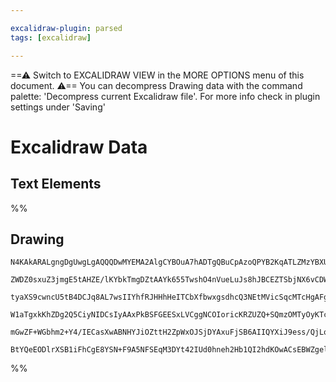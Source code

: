 ```yaml
---

excalidraw-plugin: parsed
tags: [excalidraw]

---
```

==⚠  Switch to EXCALIDRAW VIEW in the MORE OPTIONS menu of this document. ⚠== You can decompress Drawing data with the command palette: 'Decompress current Excalidraw file'. For more info check in plugin settings under 'Saving'


# Excalidraw Data

## Text Elements
%%
## Drawing
```compressed-json
N4KAkARALgngDgUwgLgAQQQDwMYEMA2AlgCYBOuA7hADTgQBuCpAzoQPYB2KqATLZMzYBXUtiRoIACyhQ4zZAHoFAc0JRJQgEYA6bGwC2CgF7N6hbEcK4OCtptbErHALRY8RMpWdx8Q1TdIEfARcZgRmBShcZQUebQBGAFYEmjoghH0EDihmbgBtcDBQMBKIEm4IADkAIXoAQUqASQAOABVEikIAVQBlADNNACkADQBxaoBmAFFUkshYRArA7CiO

ZWDZ0sxuZ3jmgE5tAHZE/lKYbkTmgDZtAAYk655TwshO4nVueLuJs8hJBCEZTSbjNX6vCDWdbiVB3P4QZhQUhsADWCAAwmx8GxSBUAMTxBCEwmbSCaXDYFHKZFCDjETHY3ESJHWZhwXCBbKkiB9Qj4fA9WAbCSCDzcxHItEAdRInzQfAhEtRCEFMGF6FF5XhNOBHHCuTQ8XhbHZ2DUF0NdzhEOpwjgjWIBtQeQAuvC+uRMg7uBwhPz4YQ6VgKrg7

tyaXS9cwncU5tB4DCJq8AL7wsIIYhfRJHHhHeITCbXfbwxgsdhcQ3NEtMVicSqcMTcHgAFgm+32zebBwDzAAIukoBnuH0CGF4ZphHSpsFMtknb7/RChHBiLhB5nDSdrs1mjw7u3Ep34UQOCifX78Me2JSh2gR/gwoVk+A3XRcHA4IK1zDY9AAZkKiIYEoE2BhCAQChqgpKkI3pLEcXxPokOQ0DsBETkoEaQd9EFSUMXgpl0AJIkSNQ9Cskw7CoMp

W1aTgxkKhZDg2Q5CiyNIDCsIyAAxPkBSFGEESxLVCggNCOIoricKRZUZQ+SQmzOMTyOyKTcOVVV1SEsUlPEzjsIAJWEXV9S+XSVMojIAHlTXNL4rXMiTVOw7jOCgbjcH0PkLVQF5Sj0ySXLcnpCCMGE90c/SMlaLAoDqICK3QYI+hAyLAoyL9SDiji2AoAFcA3VAF0vUSAucjIpjpOocrykJCshGr2Ki/RquRChWgTJZJ0zNLyv0bjPQQIz1WKpT

mGwZF+WGbhm2+Y4/IECasXwABNHYJiOZttH2ZpWxOJSjDYAxuFjSB6AIIQYXiJ9ess/QjLoqMnQgWDQOpEgQrCptrVKd7iEFBA4EuJS/oAWTYYgEEq3BNGCQr7zHUS/oZBC0FOiBqixerSGUckAAoeHiI5qF4ImScJ4nYW0RIAEpuQMhBlD9Dkllx3ACYmOFeE58meap2mIBu0qLPUtEbKgct5wvJSPU8oaskh0hA2UE6ISyGG4e4JFLvhbAiCBt

BtYQeEODlrXSB1iFhCgE8YSN+F9A5NFSEqM3DYt42IUd0hneh2Hb1QI2hdKOwACsEBWZgelNuBwchv3NbvUdPdKCkJcYVojvwVW4wWQSwmCFZy25NDEQMDrFjQUaIWxG94eT91kRw9Ii84YcG5r0I4qLjOs/Pfkn3AVM6F5YIY2fZMgA
```
%%